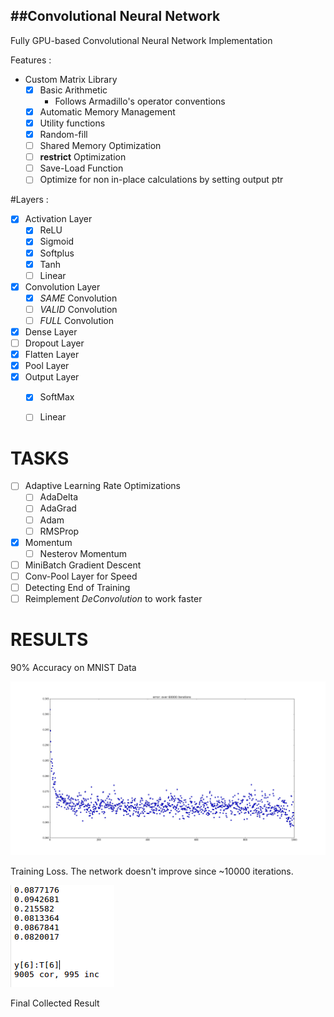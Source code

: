 ##Convolutional Neural Network
---

Fully GPU-based Convolutional Neural Network Implementation

Features : 

- Custom Matrix Library
	- [x] Basic Arithmetic
		- Follows Armadillo's operator conventions
	- [x] Automatic Memory Management
	- [x] Utility functions
	- [x] Random-fill
	- [ ] Shared Memory Optimization
	- [ ] __restrict__ Optimization
	- [ ] Save-Load Function
	- [ ] Optimize for non in-place calculations by setting output ptr

#Layers :
- [x] Activation Layer
	- [x] ReLU
	- [x] Sigmoid
	- [x] Softplus
	- [x] Tanh
	- [ ] Linear
- [x] Convolution Layer
	- [x] *SAME* Convolution
	- [ ] *VALID* Convolution
	- [ ] *FULL* Convolution
- [x] Dense Layer
- [ ] Dropout Layer
- [x] Flatten Layer
- [x] Pool Layer
- [x] Output Layer
	- [x] SoftMax
	- [ ] Linear


# TASKS

- [ ] Adaptive Learning Rate Optimizations
	- [ ] AdaDelta
	- [ ] AdaGrad
	- [ ] Adam
	- [ ] RMSProp
- [x] Momentum
	- [ ] Nesterov Momentum
- [ ] MiniBatch Gradient Descent
- [ ] Conv-Pool Layer for Speed
- [ ] Detecting End of Training
- [ ] Reimplement *DeConvolution* to work faster

# RESULTS

90% Accuracy on MNIST Data

![Loss](images/loss.png)

Training Loss. The network doesn't improve since ~10000 iterations.

![Result](images/result.png)

Final Collected Result
